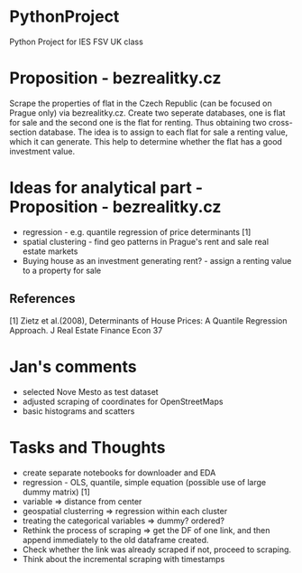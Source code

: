 # PythonProject
Python Project for IES FSV UK class

# Proposition - bezrealitky.cz
Scrape the properties of flat in the Czech Republic (can be focused on Prague only) via bezrealitky.cz. Create two seperate databases, one is flat for sale and the second one is the flat for renting. Thus obtaining two cross-section database.
The idea is to assign to each flat for sale a renting value, which it can generate. This help to determine whether the flat has a good investment value.

# Ideas for analytical part - Proposition - bezrealitky.cz
 - regression - e.g. quantile regression of price determinants [1]
 - spatial clustering - find geo patterns in Prague's rent and sale real estate markets
 - Buying house as an investment generating rent? - assign a renting value to a property for sale


## References
[1] Zietz et al.(2008), Determinants of House Prices: A Quantile Regression Approach. J Real Estate Finance Econ 37

# Jan's comments
 - selected Nove Mesto as test dataset
 - adjusted scraping of coordinates for OpenStreetMaps
 - basic histograms and scatters

# Tasks and Thoughts
 - create separate notebooks for downloader and EDA
 - regression - OLS, quantile, simple equation (possible use of large dummy matrix) [1]
 - variable => distance from center
 - geospatial clusterring => regression within each cluster
 - treating the categorical variables => dummy? ordered? 
 - Rethink the process of scraping => get the DF of one link, and then append immediately to the old dataframe created. 
 - Check whether the link was already scraped if not, proceed to scraping.
 - Think about the incremental scraping with timestamps
